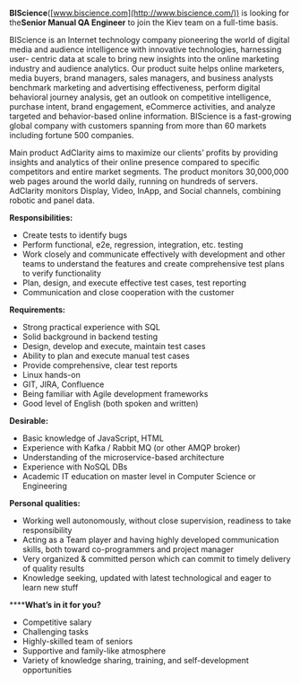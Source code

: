 **BIScience**([www.biscience.com](http://www.biscience.com/)) is looking for
the**Senior Manual QA Engineer** to join the Kiev team on a full-time basis.

BIScience is an Internet technology company pioneering the world of digital
media and audience intelligence with innovative technologies, harnessing user-
centric data at scale to bring new insights into the online marketing industry
and audience analytics. Our product suite helps online marketers, media
buyers, brand managers, sales managers, and business analysts benchmark
marketing and advertising effectiveness, perform digital behavioral journey
analysis, get an outlook on competitive intelligence, purchase intent, brand
engagement, eCommerce activities, and analyze targeted and behavior-based
online information. BIScience is a fast-growing global company with customers
spanning from more than 60 markets including fortune 500 companies.

Main product AdClarity aims to maximize our clients’ profits by providing
insights and analytics of their online presence compared to specific
competitors and entire market segments. The product monitors 30,000,000 web
pages around the world daily, running on hundreds of servers. AdClarity
monitors Display, Video, InApp, and Social channels, combining robotic and
panel data.

**Responsibilities:**

  * Create tests to identify bugs
  * Perform functional, e2e, regression, integration, etc. testing
  * Work closely and communicate effectively with development and other teams to understand the features and create comprehensive test plans to verify functionality
  * Plan, design, and execute effective test cases, test reporting
  * Communication and close cooperation with the customer

**Requirements:**

  * Strong practical experience with SQL
  * Solid background in backend testing
  * Design, develop and execute, maintain test cases
  * Ability to plan and execute manual test cases
  * Provide comprehensive, clear test reports
  * Linux hands-on
  * GIT, JIRA, Confluence
  * Being familiar with Agile development frameworks
  * Good level of English (both spoken and written)

**Desirable:**

  * Basic knowledge of JavaScript, HTML
  * Experience with Kafka / Rabbit MQ (or other AMQP broker)
  * Understanding of the microservice-based architecture
  * Experience with NoSQL DBs
  * Academic IT education on master level in Computer Science or Engineering

**Personal qualities:**

  * Working well autonomously, without close supervision, readiness to take responsibility
  * Acting as a Team player and having highly developed communication skills, both toward co-programmers and project manager
  * Very organized & committed person which can commit to timely delivery of quality results
  * Knowledge seeking, updated with latest technological and eager to learn new stuff

******What’s in it for you?**

  * Competitive salary
  * Challenging tasks
  * Highly-skilled team of seniors
  * Supportive and family-like atmosphere
  * Variety of knowledge sharing, training, and self-development opportunities